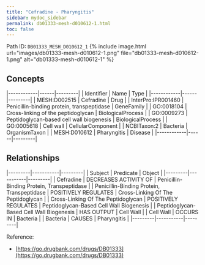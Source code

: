 ```yaml
---
title: "Cefradine - Pharyngitis"
sidebar: mydoc_sidebar
permalink: db01333-mesh-d010612-1.html
toc: false 
---
```



Path ID: `DB01333_MESH_D010612_1`
{% include image.html url="images/db01333-mesh-d010612-1.png" file="db01333-mesh-d010612-1.png" alt="db01333-mesh-d010612-1" %}

## Concepts

|------------|------|---------|
| Identifier | Name | Type    |
|------------|------|---------|
| MESH:D002515 | Cefradine | Drug |
| InterPro:IPR001460 | Penicillin-binding protein, transpeptidase | GeneFamily |
| GO:0018104 | Cross-linking of the peptidoglycan | BiologicalProcess |
| GO:0009273 | Peptidoglycan-based cell wall biogenesis | BiologicalProcess |
| GO:0005618 | Cell wall | CellularComponent |
| NCBITaxon:2 | Bacteria | OrganismTaxon |
| MESH:D010612 | Pharyngitis | Disease |
|------------|------|---------|

## Relationships

|---------|-----------|---------|
| Subject | Predicate | Object  |
|---------|-----------|---------|
| Cefradine | DECREASES ACTIVITY OF | Penicillin-Binding Protein, Transpeptidase |
| Penicillin-Binding Protein, Transpeptidase | POSITIVELY REGULATES | Cross-Linking Of The Peptidoglycan |
| Cross-Linking Of The Peptidoglycan | POSITIVELY REGULATES | Peptidoglycan-Based Cell Wall Biogenesis |
| Peptidoglycan-Based Cell Wall Biogenesis | HAS OUTPUT | Cell Wall |
| Cell Wall | OCCURS IN | Bacteria |
| Bacteria | CAUSES | Pharyngitis |
|---------|-----------|---------|

Reference: 
  - [https://go.drugbank.com/drugs/DB01333](https://go.drugbank.com/drugs/DB01333)
